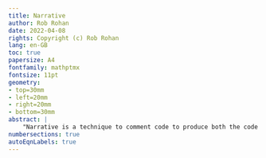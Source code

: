 ```yaml
---
title: Narrative
author: Rob Rohan
date: 2022-04-08
rights: Copyright (c) Rob Rohan
lang: en-GB
toc: true
papersize: A4
fontfamily: mathptmx
fontsize: 11pt
geometry:
- top=30mm
- left=20mm
- right=20mm
- bottom=30mm
abstract: |
	"Narrative is a technique to comment code to produce both the code itself, and documentation / a manual / a tutorial about the code. It is a similar idea to literate programming, but focused more on the code than on producing an academic paper."
numbersections: true
autoEqnLabels: true
---
```

